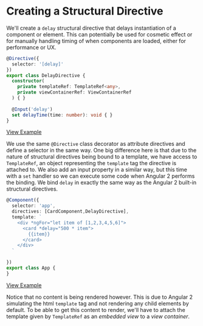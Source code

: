 # Creating a Structural Directive

We'll create a `delay` structural directive that delays instantiation of a component or element. This can potentially be used for cosmetic effect or for manually handling timing of when components are loaded, either for performance or UX.

```typescript
@Directive({
  selector: '[delay]'
})
export class DelayDirective {
  constructor(
    private templateRef: TemplateRef<any>,
    private viewContainerRef: ViewContainerRef
  ) { }
  
  @Input('delay')
  set delayTime(time: number): void { }
}
```
[View Example](https://plnkr.co/edit/LUyMxmGtYYXCPZZgqpZp?p=preview)

We use the same `@Directive` class decorator as attribute directives and define a selector in the same way. One big difference here is that due to the nature of structural directives being bound to a template, we have access to `TemplateRef`, an object representing the `template` tag the directive is attached to. We also add an input property in a similar way, but this time with a `set` handler so we can execute some code when Angular 2 performs the binding. We bind `delay` in exactly the same way as the Angular 2 built-in structural directives.

```typescript
@Component({
  selector: 'app',
  directives: [CardComponent,DelayDirective],
  template: `
    <div *ngFor="let item of [1,2,3,4,5,6]">
      <card *delay="500 * item">
        {{item}}
      </card>
    </div>
  `
  
})
export class App {
}
```
[View Example](https://plnkr.co/edit/LUyMxmGtYYXCPZZgqpZp?p=preview)

Notice that no content is being rendered however. This is due to Angular 2 simulating the html `template` tag and not rendering any child elements by default. To be able to get this content to render, we'll have to attach the template given by `TemplateRef` as an *embedded view* to a *view container*.